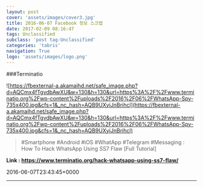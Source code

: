 ```yaml
---
layout: post
cover: 'assets/images/cover3.jpg'
title: 2016-06-07 Facebook 정보 스크랩
date: 2017-02-09 08:16:47
tags: Unclassified
subclass: 'post tag-Unclassified'
categories: 'tabris'
navigation: True
logo: 'assets/images/logo.png'
---
```


###Terminatio

![https://fbexternal-a.akamaihd.net/safe_image.php?d=AQCmx4fTgvdbAwXU&w=130&h=130&url=https%3A%2F%2Fwww.terminatio.org%2Fwp-content%2Fuploads%2F2016%2F06%2FWhatsApp-Spy-735x400.jpg&cfs=1&_nc_hash=AQB9UXyiJnBrihcl](https://fbexternal-a.akamaihd.net/safe_image.php?d=AQCmx4fTgvdbAwXU&w=130&h=130&url=https%3A%2F%2Fwww.terminatio.org%2Fwp-content%2Fuploads%2F2016%2F06%2FWhatsApp-Spy-735x400.jpg&cfs=1&_nc_hash=AQB9UXyiJnBrihcl)

>#Smartphone #Android #iOS #WhatApp #Telegram #Messaging : How To Hack WhatsApp Using SS7 Flaw [Full Tutorial]

**Link : <https://www.terminatio.org/hack-whatsapp-using-ss7-flaw/>**

2016-06-07T23:43:45+0000

---

